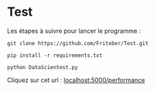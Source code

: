 # Test

Les étapes à suivre pour lancer le programme : 

```
git clone https://github.com/Fritober/Test.git
```

```
pip install -r requirements.txt
```

```
python DataScientest.py
```

Cliquez sur cet url : [localhost:5000/performance](url)

